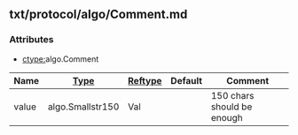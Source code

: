 ## txt/protocol/algo/Comment.md


### Attributes
<a href="#attributes"></a>
* [ctype:](/txt/ssimdb/dmmeta/ctype.md)algo.Comment

|Name|[Type](/txt/ssimdb/dmmeta/ctype.md)|[Reftype](/txt/ssimdb/dmmeta/reftype.md)|Default|Comment|
|---|---|---|---|---|
|value|algo.Smallstr150|Val||150 chars should be enough|

